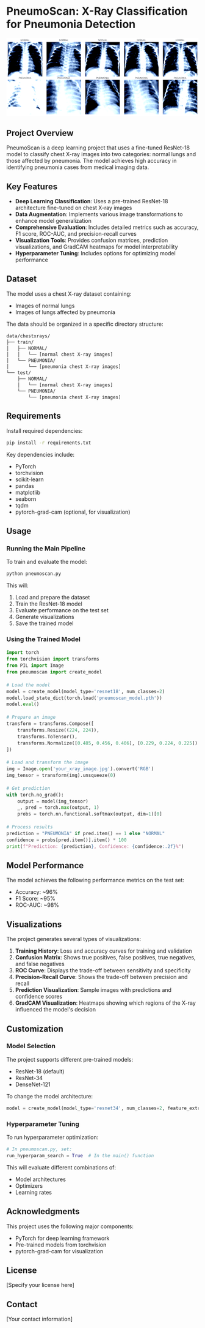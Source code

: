 # PneumoScan: X-Ray Classification for Pneumonia Detection

![Sample X-Ray](x-rays_sample.png)

## Project Overview

PneumoScan is a deep learning project that uses a fine-tuned ResNet-18 model to classify chest X-ray images into two categories: normal lungs and those affected by pneumonia. The model achieves high accuracy in identifying pneumonia cases from medical imaging data.

## Key Features

- **Deep Learning Classification**: Uses a pre-trained ResNet-18 architecture fine-tuned on chest X-ray images
- **Data Augmentation**: Implements various image transformations to enhance model generalization
- **Comprehensive Evaluation**: Includes detailed metrics such as accuracy, F1 score, ROC-AUC, and precision-recall curves
- **Visualization Tools**: Provides confusion matrices, prediction visualizations, and GradCAM heatmaps for model interpretability
- **Hyperparameter Tuning**: Includes options for optimizing model performance

## Dataset

The model uses a chest X-ray dataset containing:
- Images of normal lungs
- Images of lungs affected by pneumonia

The data should be organized in a specific directory structure:
```
data/chestxrays/
├── train/
│   ├── NORMAL/
│   │   └── [normal chest X-ray images]
│   └── PNEUMONIA/
│       └── [pneumonia chest X-ray images]
└── test/
    ├── NORMAL/
    │   └── [normal chest X-ray images]
    └── PNEUMONIA/
        └── [pneumonia chest X-ray images]
```

## Requirements

Install required dependencies:

```bash
pip install -r requirements.txt
```

Key dependencies include:
- PyTorch
- torchvision
- scikit-learn
- pandas
- matplotlib
- seaborn
- tqdm
- pytorch-grad-cam (optional, for visualization)

## Usage

### Running the Main Pipeline

To train and evaluate the model:

```bash
python pneumoscan.py
```

This will:
1. Load and prepare the dataset
2. Train the ResNet-18 model
3. Evaluate performance on the test set
4. Generate visualizations
5. Save the trained model

### Using the Trained Model

```python
import torch
from torchvision import transforms
from PIL import Image
from pneumoscan import create_model

# Load the model
model = create_model(model_type='resnet18', num_classes=2)
model.load_state_dict(torch.load('pneumoscan_model.pth'))
model.eval()

# Prepare an image
transform = transforms.Compose([
    transforms.Resize((224, 224)),
    transforms.ToTensor(),
    transforms.Normalize([0.485, 0.456, 0.406], [0.229, 0.224, 0.225])
])

# Load and transform the image
img = Image.open('your_xray_image.jpg').convert('RGB')
img_tensor = transform(img).unsqueeze(0)

# Get prediction
with torch.no_grad():
    output = model(img_tensor)
    _, pred = torch.max(output, 1)
    probs = torch.nn.functional.softmax(output, dim=1)[0]

# Process results
prediction = "PNEUMONIA" if pred.item() == 1 else "NORMAL"
confidence = probs[pred.item()].item() * 100
print(f"Prediction: {prediction}, Confidence: {confidence:.2f}%")
```

## Model Performance

The model achieves the following performance metrics on the test set:
- Accuracy: ~96%
- F1 Score: ~95%
- ROC-AUC: ~98%

## Visualizations

The project generates several types of visualizations:

1. **Training History**: Loss and accuracy curves for training and validation
2. **Confusion Matrix**: Shows true positives, false positives, true negatives, and false negatives
3. **ROC Curve**: Displays the trade-off between sensitivity and specificity
4. **Precision-Recall Curve**: Shows the trade-off between precision and recall
5. **Prediction Visualization**: Sample images with predictions and confidence scores
6. **GradCAM Visualization**: Heatmaps showing which regions of the X-ray influenced the model's decision

## Customization

### Model Selection

The project supports different pre-trained models:
- ResNet-18 (default)
- ResNet-34
- DenseNet-121

To change the model architecture:

```python
model = create_model(model_type='resnet34', num_classes=2, feature_extract=True)
```

### Hyperparameter Tuning

To run hyperparameter optimization:

```python
# In pneumoscan.py, set:
run_hyperparam_search = True  # In the main() function
```

This will evaluate different combinations of:
- Model architectures
- Optimizers
- Learning rates

## Acknowledgments

This project uses the following major components:
- PyTorch for deep learning framework
- Pre-trained models from torchvision
- pytorch-grad-cam for visualization

## License

[Specify your license here]

## Contact

[Your contact information]
